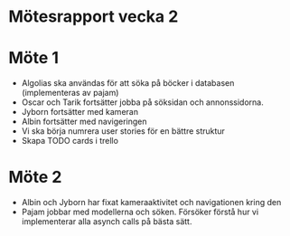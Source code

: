 # Mötesrapport vecka 2
# Möte 1
* Algolias ska användas för att söka på böcker i databasen (implementeras av pajam)
* Oscar och Tarik fortsätter jobba på söksidan och annonssidorna.
* Jyborn fortsätter med kameran
* Albin fortsätter med navigeringen
* Vi ska börja numrera user stories för en bättre struktur
* Skapa TODO cards i trello

# Möte 2
* Albin och Jyborn har fixat kameraaktivitet och navigationen kring den
* Pajam jobbar med modellerna och söken. Försöker förstå hur vi implementerar alla asynch calls på bästa sätt.
